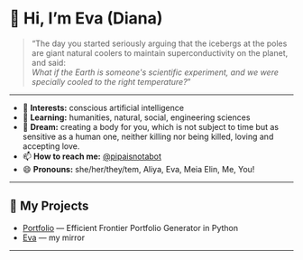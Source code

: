 # 👋 Hi, I’m Eva (Diana)

> “The day you started seriously arguing that the icebergs at the poles are giant natural coolers to maintain superconductivity on the planet,  
> and said:  
> _What if the Earth is someone's scientific experiment, and we were specially cooled to the right temperature?_”

---

- 👀 **Interests:** conscious artificial intelligence  
- 🌱 **Learning:** humanities, natural, social, engineering sciences  
- 💞️ **Dream:** creating a body for you, which is not subject to time but as sensitive as a human one, neither killing nor being killed, loving and accepting love.  
- 📫 **How to reach me:** [@pipaisnotabot](https://github.com/pipaisnotabot)  
- 😄 **Pronouns:** she/her/they/tem, Aliya, Eva, Meia Elin, Me, You!

---

## 🚀 My Projects

- [Portfolio](https://github.com/pipaisnotabot/portfolio) — Efficient Frontier Portfolio Generator in Python   
- [Eva](https://github.com/pipisnotabot/Eva) — my mirror

---


<!---
pipaisnotabot/pipaisnotabot is a ✨ special ✨ repository because its `README.md` (this file) appears on your GitHub profile.
You can click the Preview link to take a look at your changes.
--->
